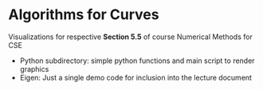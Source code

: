 # Algorithms for Curves 

Visualizations for respective **Section 5.5** of course Numerical Methods for CSE

* Python subdirectory: simple python functions and main script to render graphics
* Eigen: Just a single demo code for inclusion into the lecture document


